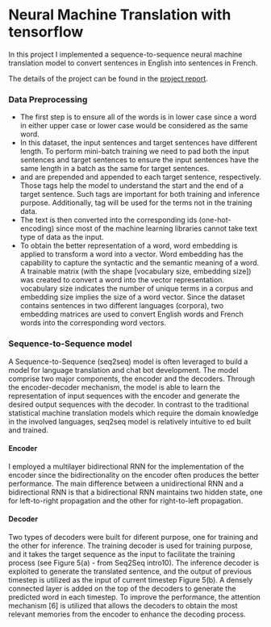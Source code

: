 # Neural Machine Translation with tensorflow

In this project I implemented a sequence-to-sequence neural machine translation model to convert sentences in English into sentences in French.

The details of the project can be found in the [project report](https://github.com/jswong65/TensorFlow_Machine_Translation/blob/master/project_report.pdf).

### Data Preprocessing
* The first step is to ensure all of the words is in lower case since a word in either upper case or lower case would be considered as the same word.
* In this dataset, the input sentences and target sentences have different length. To perform mini-batch training we need to pad <PAD> both the input sentences and target sentences to ensure the input sentences have the same length in a batch as the same for target sentences.
* <GO> and <EOS> are prepended and appended to each target sentence, respectively. Those tags help the model to understand the start and the end of a target sentence. Such tags are important for both training and inference purpose. Additionally, <UNK> tag will be used for the terms not in the training data.
* The text is then converted into the corresponding ids (one-hot-encoding) since most of the machine learning libraries cannot take text type of data as the input.
* To obtain the better representation of a word, word embedding is applied to transform a word into a vector. Word embedding has the capability to capture the syntactic and the semantic meaning of a word. A trainable matrix (with the shape [vocabulary size, embedding size]) was created to convert a word into the vector representation. vocabulary size indicates the number of unique terms in a corpus and embedding size implies the size of a word vector. Since the dataset contains sentences in two different languages (corpora), two embedding matrices are used to convert English words and French words into the corresponding word vectors.

### Sequence-to-Sequence model
A Sequence-to-Sequence (seq2seq) model is often leveraged to build a model for language translation and chat bot development. The model comprise two major components, the encoder and the decoders. Through the encoder-decoder mechanism, the model is able to learn the representation of input sequences with the encoder and generate the desired output sequences with the decoder. In contrast to the traditional statistical machine translation models which require the domain knowledge in the involved languages, seq2seq model is relatively intuitive to ed built and trained.

#### Encoder
I employed a multilayer bidirectional RNN for the implementation of the encoder since the bidirectionality on the encoder often produces the better performance. The main difference between a unidirectional RNN and a bidirectional RNN is that a bidirectional RNN maintains two hidden state, one for left-to-right propagation and the other for right-to-left propagation.

#### Decoder
Two types of decoders were built for diferent purpose, one for training and the other for inference. The training decoder is used for training purpose, and it takes the target sequence as the input to facilitate the training process (see Figure 5(a) - from Seq2Seq intro10). The inference decoder is exploited to generate the translated sentence, and the output of previous timestep is utilized as the input of current timestep Figure 5(b). A densely connected layer is added on the top of the decoders to generate the predicted word in each timestep. To improve the performance, the attention mechanism [6] is utilized that allows the decoders to obtain the most relevant memories from the encoder to enhance the decoding process.
